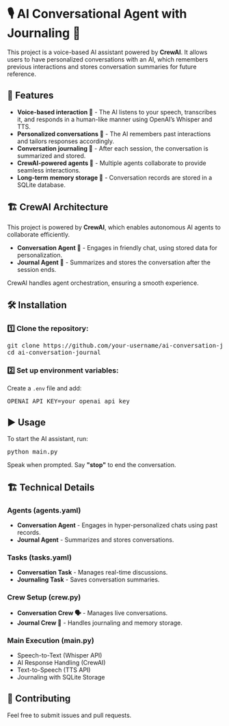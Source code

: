 <!DOCTYPE html>
<html>
<head>
    <meta charset="UTF-8">
   
</head>
<body>

<h1>🎙️ AI Conversational Agent with Journaling 📝</h1>

<p>
This project is a voice-based AI assistant powered by <strong>CrewAI</strong>. It allows users to have personalized conversations with an AI, which remembers previous interactions and stores conversation summaries for future reference.
</p>

<h2>🚀 Features</h2>
<ul>
    <li><strong>Voice-based interaction 🎤</strong> - The AI listens to your speech, transcribes it, and responds in a human-like manner using OpenAI’s Whisper and TTS.</li>
    <li><strong>Personalized conversations 💬</strong> - The AI remembers past interactions and tailors responses accordingly.</li>
    <li><strong>Conversation journaling 📖</strong> - After each session, the conversation is summarized and stored.</li>
    <li><strong>CrewAI-powered agents 🤖</strong> - Multiple agents collaborate to provide seamless interactions.</li>
    <li><strong>Long-term memory storage 🧠</strong> - Conversation records are stored in a SQLite database.</li>
</ul>

<h2>🏗️ CrewAI Architecture</h2>
<p>
This project is powered by <strong>CrewAI</strong>, which enables autonomous AI agents to collaborate efficiently.
</p>
<ul>
    <li><strong>Conversation Agent 🤖</strong> - Engages in friendly chat, using stored data for personalization.</li>
    <li><strong>Journal Agent 📜</strong> - Summarizes and stores the conversation after the session ends.</li>
</ul>
<p>
CrewAI handles agent orchestration, ensuring a smooth experience.
</p>

<h2>🛠️ Installation</h2>

<h3>1️⃣ Clone the repository:</h3>
<pre>
git clone https://github.com/your-username/ai-conversation-journal.git
cd ai-conversation-journal
</pre>

<h3>2️⃣ Set up environment variables:</h3>
<p>Create a <code>.env</code> file and add:</p>
<pre>
OPENAI_API_KEY=your_openai_api_key
</pre>

<h2>▶️ Usage</h2>
<p>To start the AI assistant, run:</p>
<pre>
python main.py
</pre>
<p>Speak when prompted. Say <strong>"stop"</strong> to end the conversation.</p>

<h2>🏗️ Technical Details</h2>

<h3>Agents (agents.yaml)</h3>
<ul>
    <li><strong>Conversation Agent</strong> - Engages in hyper-personalized chats using past records.</li>
    <li><strong>Journal Agent</strong> - Summarizes and stores conversations.</li>
</ul>

<h3>Tasks (tasks.yaml)</h3>
<ul>
    <li><strong>Conversation Task</strong> - Manages real-time discussions.</li>
    <li><strong>Journaling Task</strong> - Saves conversation summaries.</li>
</ul>

<h3>Crew Setup (crew.py)</h3>
<ul>
    <li><strong>Conversation Crew 🗣️</strong> - Manages live conversations.</li>
    <li><strong>Journal Crew 📖</strong> - Handles journaling and memory storage.</li>
</ul>

<h3>Main Execution (main.py)</h3>
<ul>
    <li>Speech-to-Text (Whisper API)</li>
    <li>AI Response Handling (CrewAI)</li>
    <li>Text-to-Speech (TTS API)</li>
    <li>Journaling with SQLite Storage</li>
</ul>

<h2>🤝 Contributing</h2>
<p>Feel free to submit issues and pull requests.</p>

</body>
</html>
